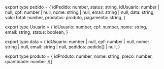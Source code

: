 export type pedido = {
    idPedido: number,
    status: string,
    idUsuario: number | null,
    cpf: number | null,
    nome: string | null,
    email: string | null,
    data: string,
    valorTotal: number,
    produtos: produto,
    pagamento: string,
}

export type Usuario = {
    idUsuario: number,
    cpf: number,
    nome: string,
    email: string,
    status: boolean,
}


export type data = {
    idUsuario: number | null,
    cpf: number | null,
    nome: string | null,
    email: string | null,
    pedidos: pedido[] | null,
}


export type produto = {
    idProduto: number,
    nome: string,
    preco: number,
    quantidade: number
}[]